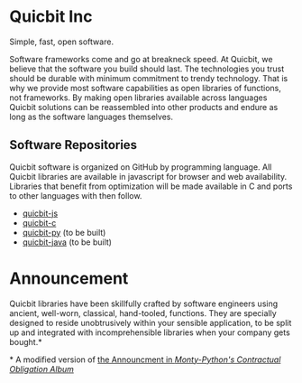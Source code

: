 # Quicbit Inc

Simple, fast, open software.

Software frameworks come and go at breakneck speed.  At Quicbit, we believe that the software 
you build should last.  The technologies you trust should be durable with minimum commitment 
to trendy technology.  That is why we provide most software capabilities as open libraries of 
functions, not frameworks.  By making open libraries available across languages Quicbit 
solutions can be reassembled into other products and endure as long as the software 
languages themselves.

## Software Repositories

Quicbit software is organized on GitHub by programming language.  All Quicbit libraries are available
in javascript for browser and web availability.  Libraries that benefit from optimization will be 
made available in C and ports to other languages with then follow.

* [quicbit-js](http://github.com/orgs/quicbit-js)
* [quicbit-c](http://github.com/orgs/quicbit-c) 
* [quicbit-py](http://github.com/orgs/quicbit-py) (to be built) 
* [quicbit-java](http://github.com/orgs/quicbit-java) (to be built) 

# Announcement

Quicbit libraries have been skillfully crafted by software engineers using ancient, well-worn, classical,
hand-tooled, functions.  They are specially designed to reside unobtrusively within your sensible application, 
to be split up and integrated with incomprehensible libraries when your company gets bought.\*


\* A modified version of
 [the Announcment in *Monty-Python's Contractual Obligation Album*](https://en.wikipedia.org/wiki/Monty_Python's_Contractual_Obligation_Album)
